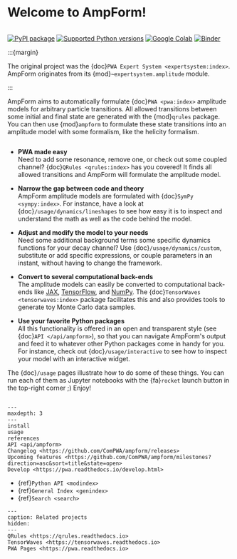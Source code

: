 # Welcome to AmpForm!

```{title} Welcome

```

[![PyPI package](https://badge.fury.io/py/ampform.svg)](https://pypi.org/project/ampform)
[![Supported Python versions](https://img.shields.io/pypi/pyversions/ampform)](https://pypi.org/project/ampform)
[![Google Colab](https://colab.research.google.com/assets/colab-badge.svg)](https://colab.research.google.com/github/ComPWA/ampform/blob/stable)
[![Binder](https://static.mybinder.org/badge_logo.svg)](https://mybinder.org/v2/gh/ComPWA/ampform/stable?filepath=docs/usage)

:::{margin}

The original project was the {doc}`PWA Expert System <expertsystem:index>`.
AmpForm originates from its {mod}`~expertsystem.amplitude` module.

:::

AmpForm aims to automatically formulate {doc}`PWA <pwa:index>` amplitude models
for arbitrary particle transitions. All allowed transitions between some
initial and final state are generated with the {mod}`qrules` package. You can
then use {mod}`ampform` to formulate these state transitions into an amplitude
model with some formalism, like the helicity formalism.

```{rubric} Some highlights

```

- **PWA made easy**<br> Need to add some resonance, remove one, or check out
  some coupled channel? {doc}`QRules <qrules:index>` has you covered! It finds
  all allowed transitions and AmpForm will formulate the amplitude model.

- **Narrow the gap between code and theory**<br> AmpForm amplitude models are
  formulated with {doc}`SymPy <sympy:index>`. For instance, have a look at
  {doc}`/usage/dynamics/lineshapes` to see how easy it is to inspect and
  understand the math as well as the code behind the model.

- **Adjust and modify the model to your needs**<br> Need some additional
  background terms some specific dynamics functions for your decay channel? Use
  {doc}`/usage/dynamics/custom`, substitute or add specific expressions, or
  couple parameters in an instant, without having to change the framework.

- **Convert to several computational back-ends**<br> The amplitude models can
  easily be converted to computational back-ends like
  [JAX](https://jax.readthedocs.io), [TensorFlow](https://www.tensorflow.org),
  and [NumPy](https://numpy.org). The {doc}`TensorWaves <tensorwaves:index>`
  package facilitates this and also provides tools to generate toy Monte Carlo
  data samples.

- **Use your favorite Python packages**<br> All this functionality is offered
  in an open and transparent style (see {doc}`API </api/ampform>`), so that you
  can navigate AmpForm's output and feed it to whatever other Python packages
  come in handy for you. For instance, check out {doc}`/usage/interactive` to
  see how to inspect your model with an interactive widget.

The {doc}`/usage` pages illustrate how to do some of these things. You can run
each of them as Jupyter notebooks with the {fa}`rocket` launch button in the
top-right corner ;) Enjoy!

```{rubric} Table of contents

```

```{toctree}
---
maxdepth: 3
---
install
usage
references
API <api/ampform>
Changelog <https://github.com/ComPWA/ampform/releases>
Upcoming features <https://github.com/ComPWA/ampform/milestones?direction=asc&sort=title&state=open>
Develop <https://pwa.readthedocs.io/develop.html>
```

- {ref}`Python API <modindex>`
- {ref}`General Index <genindex>`
- {ref}`Search <search>`

```{toctree}
---
caption: Related projects
hidden:
---
QRules <https://qrules.readthedocs.io>
TensorWaves <https://tensorwaves.readthedocs.io>
PWA Pages <https://pwa.readthedocs.io>
```
